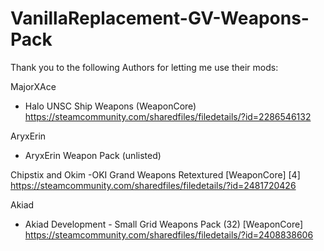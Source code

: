 # VanillaReplacement-GV-Weapons-Pack
 
Thank you to the following Authors for letting me use their mods:

MajorXAce 
- Halo UNSC Ship Weapons (WeaponCore) https://steamcommunity.com/sharedfiles/filedetails/?id=2286546132

AryxErin
- AryxErin Weapon Pack (unlisted)

Chipstix and Okim
-OKI Grand Weapons Retextured [WeaponCore] [4] https://steamcommunity.com/sharedfiles/filedetails/?id=2481720426

Akiad
- Akiad Development - Small Grid Weapons Pack (32) [WeaponCore] https://steamcommunity.com/sharedfiles/filedetails/?id=2408838606
